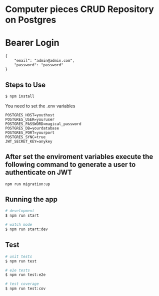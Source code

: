 # Computer pieces CRUD Repository on Postgres
# Bearer Login
```
{
	"email": "admin@admin.com",
	"password": "password"
}
```
## Steps to Use

```bash
$ npm install
```

You need to set the .env variables
```
POSTGRES_HOST=youthost
POSTGRES_USER=youruser
POSTGRES_PASSWORD=magical_password
POSTGRES_DB=yourdatabase
POSTGRES_PORT=yourport
POSTGRES_SYNC=true
JWT_SECRET_KEY=anykey

```

## After set the enviroment variables execute the following command to generate a user to authenticate on JWT
```
npm run migration:up
```

## Running the app

```bash
# development
$ npm run start

# watch mode
$ npm run start:dev

```

## Test

```bash
# unit tests
$ npm run test

# e2e tests
$ npm run test:e2e

# test coverage
$ npm run test:cov
```
